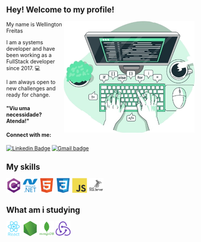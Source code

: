 
## Hey! Welcome to my profile!

<img align="right" src="https://github.com/WellingtonFreitas/WellingtonFreitas/blob/main/image/computer-illustration2.png" width="350"/>
My name is Wellington Freitas

I am a systems developer and have been working as a FullStack developer since 2017. 💻

I am always open to new challenges and ready for change.

####  "Viu uma necessidade? Atenda!"

#### Connect with me:
[![Linkedin Badge](https://img.shields.io/badge/-WellingtonFreitas-blue?style=flat-square&logo=Linkedin&logoColor=white&link=https://www.linkedin.com/in/isadora-rodrigues-stangarlin-48402b141/)](https://www.linkedin.com/in/wellington-freitas-43624283/) [![Gmail badge](https://img.shields.io/badge/-wellington.m.de.freitas-red?style=flat-square&logo=Gmail&logoColor=white&link=mailto:wellington.m.de.freitas@gmail.com)](mailto:wellington.m.de.freitas@gmail.com)



## My skills

<img src ="https://raw.githubusercontent.com/devicons/devicon/master/icons/csharp/csharp-original.svg" alt = "c#" width = "40" height = "40" style = "max-width: 100%;"> </img>  <img src ="https://raw.githubusercontent.com/devicons/devicon/master/icons/dot-net/dot-net-plain-wordmark.svg" alt = ".net" width = "40" height = "40" style = "max-width: 100%;"> </img> <img src ="https://raw.githubusercontent.com/devicons/devicon/master/icons/html5/html5-original.svg" alt = "HTML5" width = "40" height = "40" style = "max-width: 100%;"> </img> <img src ="https://raw.githubusercontent.com/devicons/devicon/master/icons/css3/css3-original.svg" alt = "CSS3" width = "40" height = "40" style = "max-width: 100%;"> </img> <img src ="https://raw.githubusercontent.com/devicons/devicon/master/icons/javascript/javascript-original.svg" alt = "JS" width = "40" height = "40" style = "max-width: 100%;"> </img> <img src ="https://raw.githubusercontent.com/devicons/devicon/master/icons/microsoftsqlserver/microsoftsqlserver-plain-wordmark.svg" alt = "SQLServer" width = "40" height = "40" style = "max-width: 100%;"> </img>

## What am i studying

<img src ="https://raw.githubusercontent.com/devicons/devicon/master/icons/react/react-original-wordmark.svg" alt = "ReactJs" width = "40" height = "40" style = "max-width: 100%;"> </img>  <img src ="https://raw.githubusercontent.com/devicons/devicon/master/icons/nodejs/nodejs-original.svg" alt = "NodeJs" width = "40" height = "40" style = "max-width: 100%;"> </img>  <img src ="https://raw.githubusercontent.com/devicons/devicon/master/icons/mongodb/mongodb-plain-wordmark.svg" alt = "MongoDB" width = "40" height = "40" style = "max-width: 100%;"> </img>  <img src ="https://raw.githubusercontent.com/devicons/devicon/master/icons/redux/redux-original.svg" alt = "Redux" width = "40" height = "40" style = "max-width: 100%;"> </img>


